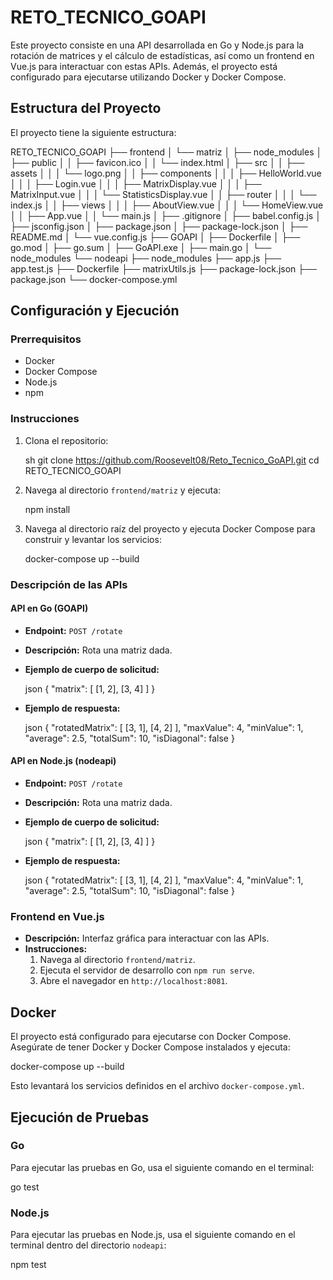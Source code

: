 # RETO_TECNICO_GOAPI

Este proyecto consiste en una API desarrollada en Go y Node.js para la rotación de matrices y el cálculo de estadísticas, así como un frontend en Vue.js para interactuar con estas APIs. Además, el proyecto está configurado para ejecutarse utilizando Docker y Docker Compose.

## Estructura del Proyecto

El proyecto tiene la siguiente estructura:


RETO_TECNICO_GOAPI
├── frontend
│   └── matriz
│       ├── node_modules
│       ├── public
│       │   ├── favicon.ico
│       │   └── index.html
│       ├── src
│       │   ├── assets
│       │   │   └── logo.png
│       │   ├── components
│       │   │   ├── HelloWorld.vue
│       │   │   ├── Login.vue
│       │   │   ├── MatrixDisplay.vue
│       │   │   ├── MatrixInput.vue
│       │   │   └── StatisticsDisplay.vue
│       │   ├── router
│       │   │   └── index.js
│       │   ├── views
│       │   │   ├── AboutView.vue
│       │   │   └── HomeView.vue
│       │   ├── App.vue
│       │   └── main.js
│       ├── .gitignore
│       ├── babel.config.js
│       ├── jsconfig.json
│       ├── package.json
│       ├── package-lock.json
│       ├── README.md
│       └── vue.config.js
├── GOAPI
│   ├── Dockerfile
│   ├── go.mod
│   ├── go.sum
│   ├── GoAPI.exe
│   ├── main.go
│   └── node_modules
└── nodeapi
    ├── node_modules
    ├── app.js
    ├── app.test.js
    ├── Dockerfile
    ├── matrixUtils.js
    ├── package-lock.json
    ├── package.json
    └── docker-compose.yml


## Configuración y Ejecución

### Prerrequisitos

- Docker
- Docker Compose
- Node.js
- npm

### Instrucciones

1. Clona el repositorio:

   sh
   git clone https://github.com/Roosevelt08/Reto_Tecnico_GoAPI.git
   cd RETO_TECNICO_GOAPI
   

2. Navega al directorio `frontend/matriz` y ejecuta:

   npm install
   

3. Navega al directorio raíz del proyecto y ejecuta Docker Compose para construir y levantar los servicios:

   docker-compose up --build
   

### Descripción de las APIs

#### API en Go (GOAPI)

- **Endpoint:** `POST /rotate`
- **Descripción:** Rota una matriz dada.
- **Ejemplo de cuerpo de solicitud:**

  json
  {
    "matrix": [
      [1, 2],
      [3, 4]
    ]
  }
  

- **Ejemplo de respuesta:**

  json
  {
    "rotatedMatrix": [
      [3, 1],
      [4, 2]
    ],
    "maxValue": 4,
    "minValue": 1,
    "average": 2.5,
    "totalSum": 10,
    "isDiagonal": false
  }
  

#### API en Node.js (nodeapi)

- **Endpoint:** `POST /rotate`
- **Descripción:** Rota una matriz dada.
- **Ejemplo de cuerpo de solicitud:**

  json
  {
    "matrix": [
      [1, 2],
      [3, 4]
    ]
  }
  

- **Ejemplo de respuesta:**

  json
  {
    "rotatedMatrix": [
      [3, 1],
      [4, 2]
    ],
    "maxValue": 4,
    "minValue": 1,
    "average": 2.5,
    "totalSum": 10,
    "isDiagonal": false
  }
  

### Frontend en Vue.js

- **Descripción:** Interfaz gráfica para interactuar con las APIs.
- **Instrucciones:** 
  1. Navega al directorio `frontend/matriz`.
  2. Ejecuta el servidor de desarrollo con `npm run serve`.
  3. Abre el navegador en `http://localhost:8081`.

## Docker

El proyecto está configurado para ejecutarse con Docker Compose. Asegúrate de tener Docker y Docker Compose instalados y ejecuta:

docker-compose up --build


Esto levantará los servicios definidos en el archivo `docker-compose.yml`.

## Ejecución de Pruebas

### Go
Para ejecutar las pruebas en Go, usa el siguiente comando en el terminal:

go test


### Node.js
Para ejecutar las pruebas en Node.js, usa el siguiente comando en el terminal dentro del directorio `nodeapi`:

npm test

